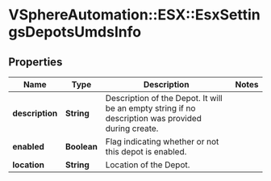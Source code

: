 # VSphereAutomation::ESX::EsxSettingsDepotsUmdsInfo

## Properties
Name | Type | Description | Notes
------------ | ------------- | ------------- | -------------
**description** | **String** | Description of the Depot. It will be an empty string if no description was provided during create. | 
**enabled** | **Boolean** | Flag indicating whether or not this depot is enabled. | 
**location** | **String** | Location of the Depot. | 


